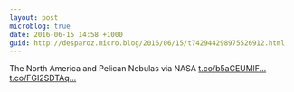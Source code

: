 ```yaml
---
layout: post
microblog: true
date: 2016-06-15 14:58 +1000
guid: http://desparoz.micro.blog/2016/06/15/t742944298975526912.html
---
```

The North America and Pelican Nebulas  via NASA [t.co/b5aCEUMlF...](https://t.co/b5aCEUMlFr) [t.co/FGI2SDTAq...](https://t.co/FGI2SDTAqX)
